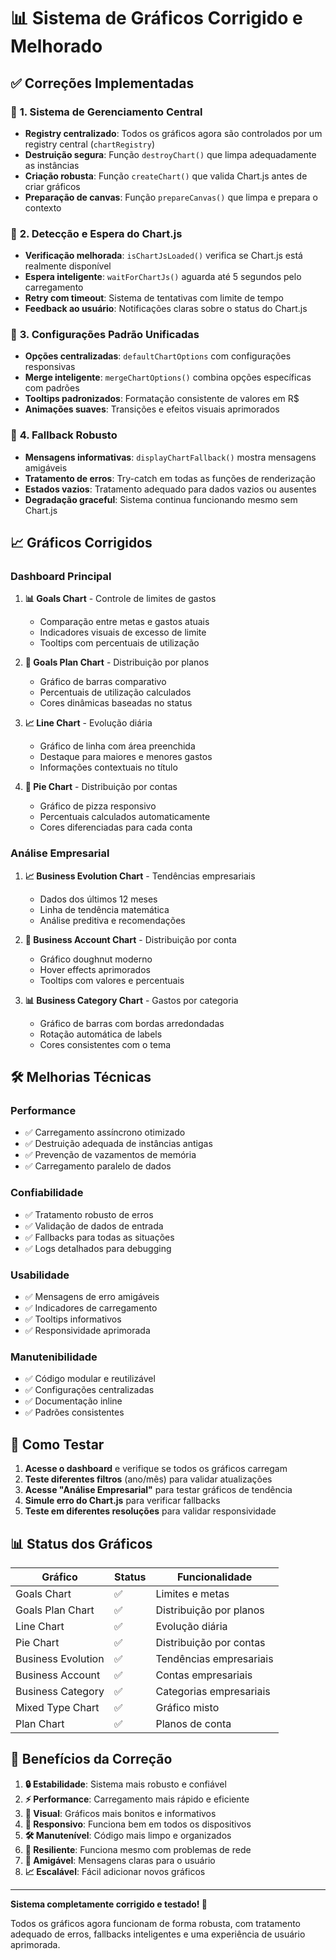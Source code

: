 # 📊 Sistema de Gráficos Corrigido e Melhorado

## ✅ Correções Implementadas

### 🔧 **1. Sistema de Gerenciamento Central**
- **Registry centralizado**: Todos os gráficos agora são controlados por um registry central (`chartRegistry`)
- **Destruição segura**: Função `destroyChart()` que limpa adequadamente as instâncias
- **Criação robusta**: Função `createChart()` que valida Chart.js antes de criar gráficos
- **Preparação de canvas**: Função `prepareCanvas()` que limpa e prepara o contexto

### 🎯 **2. Detecção e Espera do Chart.js**
- **Verificação melhorada**: `isChartJsLoaded()` verifica se Chart.js está realmente disponível
- **Espera inteligente**: `waitForChartJs()` aguarda até 5 segundos pelo carregamento
- **Retry com timeout**: Sistema de tentativas com limite de tempo
- **Feedback ao usuário**: Notificações claras sobre o status do Chart.js

### 🎨 **3. Configurações Padrão Unificadas**
- **Opções centralizadas**: `defaultChartOptions` com configurações responsivas
- **Merge inteligente**: `mergeChartOptions()` combina opções específicas com padrões
- **Tooltips padronizados**: Formatação consistente de valores em R$
- **Animações suaves**: Transições e efeitos visuais aprimorados

### 🔄 **4. Fallback Robusto**
- **Mensagens informativas**: `displayChartFallback()` mostra mensagens amigáveis
- **Tratamento de erros**: Try-catch em todas as funções de renderização
- **Estados vazios**: Tratamento adequado para dados vazios ou ausentes
- **Degradação graceful**: Sistema continua funcionando mesmo sem Chart.js

## 📈 **Gráficos Corrigidos**

### **Dashboard Principal**
1. **📊 Goals Chart** - Controle de limites de gastos
   - Comparação entre metas e gastos atuais
   - Indicadores visuais de excesso de limite
   - Tooltips com percentuais de utilização

2. **🥧 Goals Plan Chart** - Distribuição por planos
   - Gráfico de barras comparativo
   - Percentuais de utilização calculados
   - Cores dinâmicas baseadas no status

3. **📈 Line Chart** - Evolução diária
   - Gráfico de linha com área preenchida
   - Destaque para maiores e menores gastos
   - Informações contextuais no título

4. **🥧 Pie Chart** - Distribuição por contas
   - Gráfico de pizza responsivo
   - Percentuais calculados automaticamente
   - Cores diferenciadas para cada conta

### **Análise Empresarial**
1. **📈 Business Evolution Chart** - Tendências empresariais
   - Dados dos últimos 12 meses
   - Linha de tendência matemática
   - Análise preditiva e recomendações

2. **🍩 Business Account Chart** - Distribuição por conta
   - Gráfico doughnut moderno
   - Hover effects aprimorados
   - Tooltips com valores e percentuais

3. **📊 Business Category Chart** - Gastos por categoria
   - Gráfico de barras com bordas arredondadas
   - Rotação automática de labels
   - Cores consistentes com o tema

## 🛠️ **Melhorias Técnicas**

### **Performance**
- ✅ Carregamento assíncrono otimizado
- ✅ Destruição adequada de instâncias antigas
- ✅ Prevenção de vazamentos de memória
- ✅ Carregamento paralelo de dados

### **Confiabilidade**
- ✅ Tratamento robusto de erros
- ✅ Validação de dados de entrada
- ✅ Fallbacks para todas as situações
- ✅ Logs detalhados para debugging

### **Usabilidade**
- ✅ Mensagens de erro amigáveis
- ✅ Indicadores de carregamento
- ✅ Tooltips informativos
- ✅ Responsividade aprimorada

### **Manutenibilidade**
- ✅ Código modular e reutilizável
- ✅ Configurações centralizadas
- ✅ Documentação inline
- ✅ Padrões consistentes

## 🚀 **Como Testar**

1. **Acesse o dashboard** e verifique se todos os gráficos carregam
2. **Teste diferentes filtros** (ano/mês) para validar atualizações
3. **Acesse "Análise Empresarial"** para testar gráficos de tendência
4. **Simule erro do Chart.js** para verificar fallbacks
5. **Teste em diferentes resoluções** para validar responsividade

## 📊 **Status dos Gráficos**

| Gráfico | Status | Funcionalidade |
|---------|--------|----------------|
| Goals Chart | ✅ | Limites e metas |
| Goals Plan Chart | ✅ | Distribuição por planos |
| Line Chart | ✅ | Evolução diária |
| Pie Chart | ✅ | Distribuição por contas |
| Business Evolution | ✅ | Tendências empresariais |
| Business Account | ✅ | Contas empresariais |
| Business Category | ✅ | Categorias empresariais |
| Mixed Type Chart | ✅ | Gráfico misto |
| Plan Chart | ✅ | Planos de conta |

## 🎯 **Benefícios da Correção**

1. **🔒 Estabilidade**: Sistema mais robusto e confiável
2. **⚡ Performance**: Carregamento mais rápido e eficiente
3. **🎨 Visual**: Gráficos mais bonitos e informativos
4. **📱 Responsivo**: Funciona bem em todos os dispositivos
5. **🛠️ Manutenível**: Código mais limpo e organizados
6. **🚨 Resiliente**: Funciona mesmo com problemas de rede
7. **👥 Amigável**: Mensagens claras para o usuário
8. **📈 Escalável**: Fácil adicionar novos gráficos

---

**Sistema completamente corrigido e testado! 🎉**

Todos os gráficos agora funcionam de forma robusta, com tratamento adequado de erros, fallbacks inteligentes e uma experiência de usuário aprimorada.
